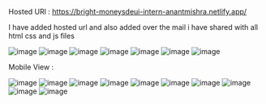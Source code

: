 Hosted URl :  https://bright-moneysdeui-intern-anantmishra.netlify.app/


I have added hosted url and also added over the mail i have shared with  all html css and js files

![image](https://github.com/user-attachments/assets/c3623dd2-9907-450b-8e83-1398ba4881f7)
![image](https://github.com/user-attachments/assets/a7e2a4d7-e48d-464a-8319-d4a8fce42877)
![image](https://github.com/user-attachments/assets/12deb080-0aca-47ee-ab9a-b42c9258063c)
![image](https://github.com/user-attachments/assets/87f3742d-090a-4b09-8a74-0c00392f1301)
![image](https://github.com/user-attachments/assets/cda535c1-da47-4e42-ac23-46cefcecdd13)
![image](https://github.com/user-attachments/assets/54441e7d-efa9-4827-9018-b95f8fcbebe6)
![image](https://github.com/user-attachments/assets/386d2b17-bfb5-4b15-92ff-9584af9690ed)


Mobile View :

 ![image](https://github.com/user-attachments/assets/08116720-e68f-4ff0-a4ce-a5c88011f7a2)
 ![image](https://github.com/user-attachments/assets/ed34eb54-e1c9-4c81-881b-052bb8078dc4)
 ![image](https://github.com/user-attachments/assets/6c3e6b06-e170-4d91-89b0-e6c6e71b87a2)
 ![image](https://github.com/user-attachments/assets/65b18790-4f9b-4059-a4f3-5af256a6d496)
 ![image](https://github.com/user-attachments/assets/bce901f4-15f6-4eb7-b6a4-daffe20a1373)
 ![image](https://github.com/user-attachments/assets/a7584767-3519-4e28-a270-d56a884c3024)
 ![image](https://github.com/user-attachments/assets/fa0f8cd7-dd52-44e2-98ba-d8e683de54cb)
 ![image](https://github.com/user-attachments/assets/a68e216f-2f75-4d53-bf17-041257851e09)
 ![image](https://github.com/user-attachments/assets/7654a7aa-1f59-45bb-a5e8-3739cecf5809)
 ![image](https://github.com/user-attachments/assets/95e5b44b-ad18-4d8b-9b8e-7bf2d4a591f4)




